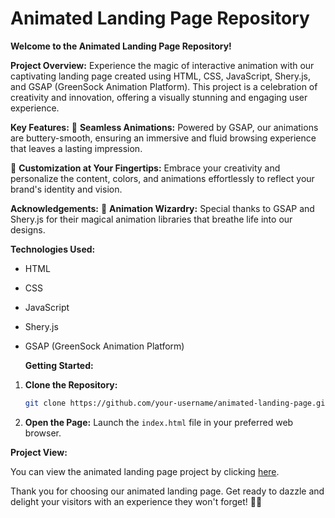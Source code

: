 # Animated Landing Page Repository

**Welcome to the Animated Landing Page Repository!**

**Project Overview:**
Experience the magic of interactive animation with our captivating landing page created using HTML, CSS, JavaScript, Shery.js, and GSAP (GreenSock Animation Platform). This project is a celebration of creativity and innovation, offering a visually stunning and engaging user experience.

**Key Features:**
🚀 **Seamless Animations:** Powered by GSAP, our animations are buttery-smooth, ensuring an immersive and fluid browsing experience that leaves a lasting impression.

🎉 **Customization at Your Fingertips:** Embrace your creativity and personalize the content, colors, and animations effortlessly to reflect your brand's identity and vision.

**Acknowledgements:**
🎉 **Animation Wizardry:** Special thanks to GSAP and Shery.js for their magical animation libraries that breathe life into our designs.

**Technologies Used:**
- HTML
- CSS
- JavaScript
- Shery.js
- GSAP (GreenSock Animation Platform)

  **Getting Started:**

1. **Clone the Repository:**
   ```bash
   git clone https://github.com/your-username/animated-landing-page.git
   ```

2. **Open the Page:**
   Launch the `index.html` file in your preferred web browser.

**Project View:**

You can view the animated landing page project by clicking [here](https://zahidrahimoon.github.io/AnimatedLandingPage/).

Thank you for choosing our animated landing page. Get ready to dazzle and delight your visitors with an experience they won't forget! 🌟🚀
